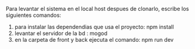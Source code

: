 Para levantar el sistema en el local host despues de clonarlo, escribe los siguientes comandos:
1) para instalar las dependendias que usa el proyecto: npm install 
2) levantar el servidor de la bd : mogod
3) en la carpeta de front y back ejecuta el comando: npm run dev
